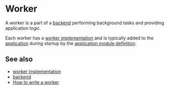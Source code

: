 # Worker

A worker is a part of a [backend](def://) performing background tasks and providing application logic.

Each worker has a [worker implementation](def://) and is typically added to the [application](def://)
during startup by the [application module definition](def://).

## See also

- [worker implementation](def://)
- [backend](def://)
- [How to write a worker](guide://)